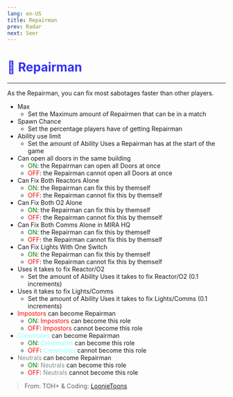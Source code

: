 ```yaml
---
lang: en-US
title: Repairman
prev: Radar
next: Seer
---
```


# <font color="#3131f6">🔧 <b>Repairman</b></font> <Badge text="Helpful" type="tip" vertical="middle"/>
---

As the Repairman, you can fix most sabotages faster than other players.
* Max
  * Set the Maximum amount of Repairmen that can be in a match
* Spawn Chance
  * Set the percentage players have of getting Repairman
* Ability use limit
  * Set the amount of Ability Uses a Repairman has at the start of the game
* Can open all doors in the same building
  * <font color=green>ON</font>: the Repairman can open all Doors at once
  * <font color=red>OFF</font>: the Repairman cannot open all Doors at once
* Can Fix Both Reactors Alone
  * <font color=green>ON</font>: the Repairman can fix this by themself
  * <font color=red>OFF</font>: the Repairman cannot fix this by themself
* Can Fix Both O2 Alone
  * <font color=green>ON</font>: the Repairman can fix this by themself
  * <font color=red>OFF</font>: the Repairman cannot fix this by themself
* Can Fix Both Comms Alone in MIRA HQ
  * <font color=green>ON</font>: the Repairman can fix this by themself
  * <font color=red>OFF</font>: the Repairman cannot fix this by themself
* Can Fix Lights With One Switch
  * <font color=green>ON</font>: the Repairman can fix this by themself
  * <font color=red>OFF</font>: the Repairman cannot fix this by themself
* Uses it takes to fix Reactor/O2
  * Set the amount of Ability Uses it takes to fix Reactor/O2 (0.1 increments)
* Uses it takes to fix Lights/Comms
  * Set the amount of Ability Uses it takes to fix Lights/Comms (0.1 increments)
* <font color=red>Impostors</font> can become Repairman
  * <font color=green>ON</font>: <font color=red>Impostors</font> can become this role
  * <font color=red>OFF</font>: <font color=red>Impostors</font> cannot become this role
* <font color=#8cffff>Crewmates</font> can become Repairman
  * <font color=green>ON</font>: <font color=#8cffff>Crewmates</font> can become this role
  * <font color=red>OFF</font>: <font color=#8cffff>Crewmates</font> cannot become this role
* <font color=#7f8c8d>Neutrals</font> can become Repairman
  * <font color=green>ON</font>: <font color=#7f8c8d>Neutrals</font> can become this role
  * <font color=red>OFF</font>: <font color=#7f8c8d>Neutrals</font> cannot become this role

> From: TOH+ & Coding: [LoonieToons](https://github.com/Loonie-Toons/)